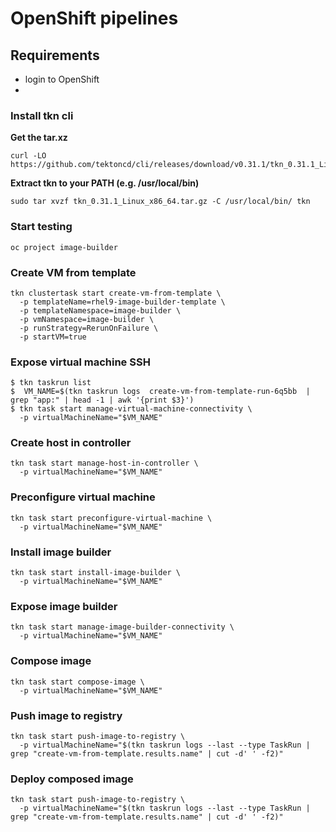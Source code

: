 # OpenShift pipelines

## Requirements 
* login to OpenShift
* 

### Install tkn cli
**Get the tar.xz**
```
curl -LO https://github.com/tektoncd/cli/releases/download/v0.31.1/tkn_0.31.1_Linux_x86_64.tar.gz
```

**Extract tkn to your PATH (e.g. /usr/local/bin)**
```
sudo tar xvzf tkn_0.31.1_Linux_x86_64.tar.gz -C /usr/local/bin/ tkn
```

### Start testing
```
oc project image-builder
```


### Create VM from template
```
tkn clustertask start create-vm-from-template \
  -p templateName=rhel9-image-builder-template \
  -p templateNamespace=image-builder \
  -p vmNamespace=image-builder \
  -p runStrategy=RerunOnFailure \
  -p startVM=true
```

### Expose virtual machine SSH
```
$ tkn taskrun list
$  VM_NAME=$(tkn taskrun logs  create-vm-from-template-run-6q5bb  | grep "app:" | head -1 | awk '{print $3}')
$ tkn task start manage-virtual-machine-connectivity \
  -p virtualMachineName="$VM_NAME"
```

### Create host in controller
```
tkn task start manage-host-in-controller \
  -p virtualMachineName="$VM_NAME"
```

### Preconfigure virtual machine
```
tkn task start preconfigure-virtual-machine \
  -p virtualMachineName="$VM_NAME"
```
### Install image builder
```
tkn task start install-image-builder \
  -p virtualMachineName="$VM_NAME"
```

### Expose image builder
```
tkn task start manage-image-builder-connectivity \
  -p virtualMachineName="$VM_NAME"
```

### Compose image
```
tkn task start compose-image \
  -p virtualMachineName="$VM_NAME"
```

### Push image to registry
```
tkn task start push-image-to-registry \
  -p virtualMachineName="$(tkn taskrun logs --last --type TaskRun | grep "create-vm-from-template.results.name" | cut -d' ' -f2)"
```

### Deploy composed image
```
tkn task start push-image-to-registry \
  -p virtualMachineName="$(tkn taskrun logs --last --type TaskRun | grep "create-vm-from-template.results.name" | cut -d' ' -f2)"
````